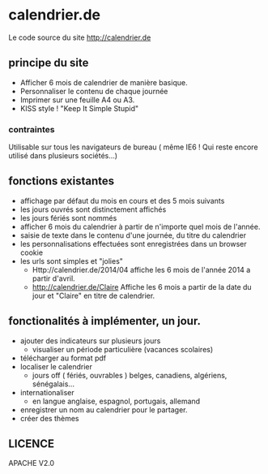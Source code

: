 # calendrier.de
Le code source du site http://calendrier.de

## principe du site
- Afficher 6 mois de calendrier de manière basique.
- Personnaliser le contenu de chaque journée
- Imprimer sur une feuille A4 ou A3.
- KISS style ! "Keep It Simple Stupid"

### contraintes
Utilisable sur tous les navigateurs de bureau ( même IE6 ! Qui reste encore utilisé dans plusieurs sociétés...)

## fonctions existantes
- affichage par défaut du mois en cours et des 5 mois suivants
- les jours ouvrés sont distinctement affichés
- les jours fériés sont nommés
- afficher 6 mois du calendrier à partir de n'importe quel mois de l'année. 
- saisie de texte dans le contenu d'une journée, du titre du calendrier
- les personnalisations effectuées sont enregistrées dans un browser cookie 
- les urls sont simples et "jolies"
    - Http://calendrier.de/2014/04 affiche les 6 mois de l'année 2014 a partir d'avril.
    - http://calendrier.de/Claire
Affiche les 6 mois a partir de la date du jour et "Claire" en titre de calendrier.

## fonctionalités à implémenter, un jour.
- ajouter des indicateurs sur plusieurs jours
    - visualiser un période particulière (vacances scolaires)
- télécharger au format pdf
- localiser le calendrier
    - jours off ( fériés, ouvrables ) belges, canadiens, algériens, sénégalais...
- internationaliser
    - en langue anglaise, espagnol, portugais, allemand
- enregistrer un nom au calendrier pour le partager.
- créer des thèmes 

## LICENCE
APACHE V2.0

